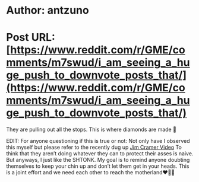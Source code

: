 # Author: antzuno
# Post URL: [https://www.reddit.com/r/GME/comments/m7swud/i_am_seeing_a_huge_push_to_downvote_posts_that/](https://www.reddit.com/r/GME/comments/m7swud/i_am_seeing_a_huge_push_to_downvote_posts_that/)


They are pulling out all the stops. This is where diamonds are made 💎

EDIT: For anyone questioning if this is true or not: Not only have I observed this myself but please refer to the recently dug up [Jim Cramer Video](https://youtu.be/r07Gg92YjOI) To think that they aren’t doing whatever they can to protect their asses is naive. But anyways, I just like the SHTONK. My goal is to remind anyone doubting themselves to keep your chin up and don’t let them get in your heads. This is a joint effort and we need each other to reach the motherland❤️🙌🏼